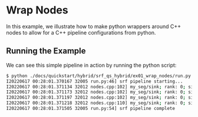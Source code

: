 # Wrap Nodes

In this example, we illustrate how to make python wrappers around C++ nodes to allow for a C++ pipeline configurations from python.
## Running the Example

We can see this simple pipeline in action by running the python script:

```bash
$ python ./docs/quickstart/hybrid/srf_qs_hybrid/ex01_wrap_nodes/run.py
I20220617 00:28:01.370167 32005 run.py:46] srf pipeline starting...
I20220617 00:28:01.371134 32012 nodes.cpp:102] my_seg/sink; rank: 0; size: 1; tid: 139784256304896; fid: 0x7f22000a3d00 Got value: {Name: 'Instance-0', Value: 0}
I20220617 00:28:01.371173 32012 nodes.cpp:102] my_seg/sink; rank: 0; size: 1; tid: 139784256304896; fid: 0x7f22000a3d00 Got value: {Name: 'Instance-1', Value: 2}
I20220617 00:28:01.371197 32012 nodes.cpp:102] my_seg/sink; rank: 0; size: 1; tid: 139784256304896; fid: 0x7f22000a3d00 Got value: {Name: 'Instance-2', Value: 4}
I20220617 00:28:01.371218 32012 nodes.cpp:110] my_seg/sink; rank: 0; size: 1; tid: 139784256304896; fid: 0x7f22000a3d00 Completed
I20220617 00:28:01.371505 32005 run.py:54] srf pipeline complete
```
